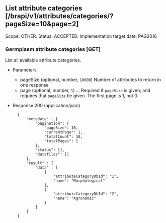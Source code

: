 ## List attribute categories [/brapi/v1/attributes/categories/?pageSize=10&page=2] 
Scope: OTHER. Status: ACCEPTED.
Implementation target date: PAG2016

### Germplasm attribute categories [GET]
List all available attribute categories.
+ Parameters
    + pageSize (optional, number, `10000`) Number of attributes to return in one response
    + page (optional, number, `1`) ... Required if `pageSize` is given; and requires that `pageSize` be given. The first page is 1, not 0.

+ Response 200 (application/json)

        {
            "metadata" : {
                "pagination": {
                    "pageSize": 10,
                    "currentPage": 1,
                    "totalCount": 10,
                    "totalPages": 1
                },
                "status": [],
                "datafiles": []
            },
            "result" : { 
                "data" : [
                    {
                        "attributeCategoryDbId": "1", 
                        "name": "Morphological"
                    },
                    {
                        "attributeCategoryDbId": "2", 
                        "name": "Agronomic"
                    }
                ]
            ]
        }
